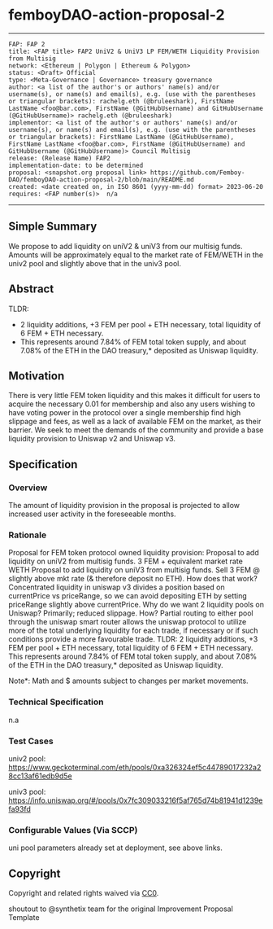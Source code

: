 # femboyDAO-action-proposal-2

---
```
FAP: FAP 2
title: <FAP title> FAP2 UniV2 & UniV3 LP FEM/WETH Liquidity Provision from Multisig
network: <Ethereum | Polygon | Ethereum & Polygon>
status: <Draft> Official
type: <Meta-Governance | Governance> treasury governance
author: <a list of the author's or authors' name(s) and/or username(s), or name(s) and email(s), e.g. (use with the parentheses or triangular brackets): rachelg.eth (@bruleeshark), FirstName LastName <foo@bar.com>, FirstName (@GitHubUsername) and GitHubUsername (@GitHubUsername)> rachelg.eth (@bruleeshark)
implementor: <a list of the author's or authors' name(s) and/or username(s), or name(s) and email(s), e.g. (use with the parentheses or triangular brackets): FirstName LastName (@GitHubUsername), FirstName LastName <foo@bar.com>, FirstName (@GitHubUsername) and GitHubUsername (@GitHubUsername)> Council Multisig
release: (Release Name) FAP2
implementation-date: to be determined
proposal: <snapshot.org proposal link> https://github.com/Femboy-DAO/femboyDAO-action-proposal-2/blob/main/README.md
created: <date created on, in ISO 8601 (yyyy-mm-dd) format> 2023-06-20
requires: <FAP number(s)>  n/a
```
---

<!--You can leave these HTML comments in your merged FAP and delete the visible duplicate text guides, they will not appear and may be helpful to refer to if you edit it again. This is the suggested template for new FAPs. Note that an FAP number will be assigned by an editor. When opening a pull request to submit your FAP, please use an abbreviated title in the filename, `sip-draft_title_abbrev.md`. The title should be 44 characters or less.-->

## Simple Summary

<!--"If you can't explain it simply, you don't understand it well enough." Simply describe the outcome the proposed changes intends to achieve. This should be non-technical and accessible to a casual community member.-->

We propose to add liquidity on uniV2 & uniV3 from our multisig funds. Amounts will be approximately equal to the market rate of FEM/WETH in the univ2 pool and slightly above that in the univ3 pool.

## Abstract

<!--A short (~200 word) description of the proposed change, the abstract should clearly describe the proposed change. This is what *will* be done if the FAP is implemented, not *why* it should be done or *how* it will be done. If the FAP proposes deploying a new contract, write, "we propose to deploy a new contract that will do x".-->

TLDR:
* 2 liquidity additions, +3 FEM per pool + ETH necessary, total liquidity of 6 FEM + ETH necessary.
* This represents around 7.84% of FEM total token supply, and about 7.08% of the ETH in the DAO treasury,* deposited as Uniswap liquidity.

## Motivation

<!--This is the problem statement. This is the *why* of the FAP. It should clearly explain *why* the current state of the protocol is inadequate.  It is critical that you explain *why* the change is needed, if the FAP proposes changing how something is calculated, you must address *why* the current calculation is innaccurate or wrong. This is not the place to describe how the FAP will address the issue!-->

There is very little FEM token liquidity and this makes it difficult for users to acquire the necessary 0.01 for membership and also any users wishing to have voting power in the protocol over a single membership find high slippage and fees, as well as a lack of available FEM on the market, as their barrier. We seek to meet the demands of the community and provide a base liquidity provision to Uniswap v2 and Uniswap v3.

## Specification

<!--The specification should describe the syntax and semantics of any new feature, there are five sections
1. Overview
2. Rationale
3. Technical Specification
4. Test Cases
5. Configurable Values
-->

### Overview

<!--This is a high level overview of *how* the FAP will solve the problem. The overview should clearly describe how the new feature will be implemented.-->

The amount of liquidity provision in the proposal is projected to allow increased user activity in the foreseeable months.

### Rationale

<!--This is where you explain the reasoning behind how you propose to solve the problem. Why did you propose to implement the change in this way, what were the considerations and trade-offs. The rationale fleshes out what motivated the design and why particular design decisions were made. It should describe alternate designs that were considered and related work. The rationale may also provide evidence of consensus within the community, and should discuss important objections or concerns raised during discussion.-->

Proposal for FEM token protocol owned liquidity provision:
Proposal to add liquidity on uniV2 from multisig funds.
3 FEM + equivalent market rate WETH
Proposal to add liquidity on uniV3 from multisig funds.
Sell 3 FEM @ slightly above mkt rate (& therefore deposit no ETH).
How does that work?
Concentrated liquidity in uniswap v3 divides a position based on currentPrice vs priceRange, so we can avoid depositing ETH by setting priceRange slightly above currentPrice.
Why do we want 2 liquidity pools on Uniswap?
Primarily; reduced slippage.
How?
Partial routing to either pool through the uniswap smart router allows the uniswap protocol to utilize more of the total underlying liquidity for each trade, if necessary or if such conditions provide a more favourable trade.
TLDR:
2 liquidity additions, +3 FEM per pool + ETH necessary, total liquidity of 6 FEM + ETH necessary.
This represents around 7.84% of FEM total token supply, and about 7.08% of the ETH in the DAO treasury,* deposited as Uniswap liquidity.

Note*: Math and $ amounts subject to changes per market movements.

### Technical Specification

<!--The technical specification should outline the public Action Plan of the changes proposed.
Include technical documentation if necessary. -->

n.a

### Test Cases

<!--Test cases for an implementation are mandatory for FAPs but can be included with the implementation..-->

univ2 pool: https://www.geckoterminal.com/eth/pools/0xa326324ef5c44789017232a28cc13af61edb9d5e

univ3 pool: https://info.uniswap.org/#/pools/0x7fc309033216f5af765d74b81941d1239efa93fd

### Configurable Values (Via SCCP)

<!--Please list all values configurable via SCCP under this implementation.-->

uni pool parameters already set at deployment, see above links.

## Copyright

Copyright and related rights waived via [CC0](https://creativecommons.org/publicdomain/zero/1.0/).

shoutout to @synthetix team for the original Improvement Proposal Template
